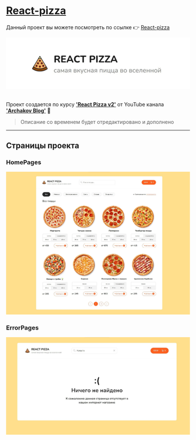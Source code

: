 # [React-pizza](https://soft-speculoos-906fef.netlify.app)

Данный проект вы можете посмотреть по ссылке :point_right: [React-pizza](https://soft-speculoos-906fef.netlify.app)

![PizzaLogo](Material_for_description/img/Logo.jpg)

##

Проект создается по курсу [**'React Pizza v2'**](https://www.youtube.com/watch?v=_UywBskWJ7Q&list=PL0FGkDGJQjJG9eI85xM1_iLIf6BcEdaNl) от YouTube канала [**'Archakov Blog'**](https://www.youtube.com/@ArchakovBlog) :clap:

> Описание со временем будет отредактировано и дополнено

---

## Страницы проекта

### HomePages

![HomePages](Material_for_description/img/HomePages.jpg)

### ErrorPages

![ErrorPages](Material_for_description/img/ErrorPages.jpg)
